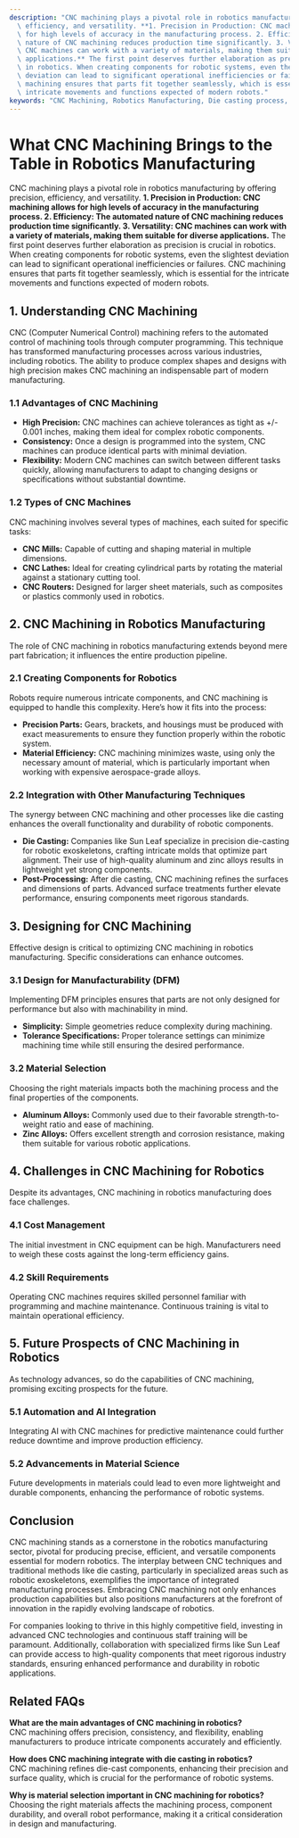 ```yaml
---
description: "CNC machining plays a pivotal role in robotics manufacturing by offering precision,\
  \ efficiency, and versatility. **1. Precision in Production: CNC machining allows\
  \ for high levels of accuracy in the manufacturing process. 2. Efficiency: The automated\
  \ nature of CNC machining reduces production time significantly. 3. Versatility:\
  \ CNC machines can work with a variety of materials, making them suitable for diverse\
  \ applications.** The first point deserves further elaboration as precision is crucial\
  \ in robotics. When creating components for robotic systems, even the slightest\
  \ deviation can lead to significant operational inefficiencies or failures. CNC\
  \ machining ensures that parts fit together seamlessly, which is essential for the\
  \ intricate movements and functions expected of modern robots."
keywords: "CNC Machining, Robotics Manufacturing, Die casting process, Die-cast aluminum"
---
```

# What CNC Machining Brings to the Table in Robotics Manufacturing

CNC machining plays a pivotal role in robotics manufacturing by offering precision, efficiency, and versatility. **1. Precision in Production: CNC machining allows for high levels of accuracy in the manufacturing process. 2. Efficiency: The automated nature of CNC machining reduces production time significantly. 3. Versatility: CNC machines can work with a variety of materials, making them suitable for diverse applications.** The first point deserves further elaboration as precision is crucial in robotics. When creating components for robotic systems, even the slightest deviation can lead to significant operational inefficiencies or failures. CNC machining ensures that parts fit together seamlessly, which is essential for the intricate movements and functions expected of modern robots.

## **1. Understanding CNC Machining**

CNC (Computer Numerical Control) machining refers to the automated control of machining tools through computer programming. This technique has transformed manufacturing processes across various industries, including robotics. The ability to produce complex shapes and designs with high precision makes CNC machining an indispensable part of modern manufacturing.

### **1.1 Advantages of CNC Machining**

- **High Precision:** CNC machines can achieve tolerances as tight as +/- 0.001 inches, making them ideal for complex robotic components.
- **Consistency:** Once a design is programmed into the system, CNC machines can produce identical parts with minimal deviation.
- **Flexibility:** Modern CNC machines can switch between different tasks quickly, allowing manufacturers to adapt to changing designs or specifications without substantial downtime.

### **1.2 Types of CNC Machines**

CNC machining involves several types of machines, each suited for specific tasks:

- **CNC Mills:** Capable of cutting and shaping material in multiple dimensions.
- **CNC Lathes:** Ideal for creating cylindrical parts by rotating the material against a stationary cutting tool.
- **CNC Routers:** Designed for larger sheet materials, such as composites or plastics commonly used in robotics.

## **2. CNC Machining in Robotics Manufacturing**

The role of CNC machining in robotics manufacturing extends beyond mere part fabrication; it influences the entire production pipeline.

### **2.1 Creating Components for Robotics**

Robots require numerous intricate components, and CNC machining is equipped to handle this complexity. Here’s how it fits into the process:

- **Precision Parts:** Gears, brackets, and housings must be produced with exact measurements to ensure they function properly within the robotic system.
- **Material Efficiency:** CNC machining minimizes waste, using only the necessary amount of material, which is particularly important when working with expensive aerospace-grade alloys.

### **2.2 Integration with Other Manufacturing Techniques**

The synergy between CNC machining and other processes like die casting enhances the overall functionality and durability of robotic components.

- **Die Casting:** Companies like Sun Leaf specialize in precision die-casting for robotic exoskeletons, crafting intricate molds that optimize part alignment. Their use of high-quality aluminum and zinc alloys results in lightweight yet strong components.
- **Post-Processing:** After die casting, CNC machining refines the surfaces and dimensions of parts. Advanced surface treatments further elevate performance, ensuring components meet rigorous standards.

## **3. Designing for CNC Machining**

Effective design is critical to optimizing CNC machining in robotics manufacturing. Specific considerations can enhance outcomes.

### **3.1 Design for Manufacturability (DFM)**

Implementing DFM principles ensures that parts are not only designed for performance but also with machinability in mind.

- **Simplicity:** Simple geometries reduce complexity during machining.
- **Tolerance Specifications:** Proper tolerance settings can minimize machining time while still ensuring the desired performance.

### **3.2 Material Selection**

Choosing the right materials impacts both the machining process and the final properties of the components.

- **Aluminum Alloys:** Commonly used due to their favorable strength-to-weight ratio and ease of machining.
- **Zinc Alloys:** Offers excellent strength and corrosion resistance, making them suitable for various robotic applications.

## **4. Challenges in CNC Machining for Robotics**

Despite its advantages, CNC machining in robotics manufacturing does face challenges.

### **4.1 Cost Management**

The initial investment in CNC equipment can be high. Manufacturers need to weigh these costs against the long-term efficiency gains.

### **4.2 Skill Requirements**

Operating CNC machines requires skilled personnel familiar with programming and machine maintenance. Continuous training is vital to maintain operational efficiency.

## **5. Future Prospects of CNC Machining in Robotics**

As technology advances, so do the capabilities of CNC machining, promising exciting prospects for the future.

### **5.1 Automation and AI Integration**

Integrating AI with CNC machines for predictive maintenance could further reduce downtime and improve production efficiency.

### **5.2 Advancements in Material Science**

Future developments in materials could lead to even more lightweight and durable components, enhancing the performance of robotic systems.

## **Conclusion**

CNC machining stands as a cornerstone in the robotics manufacturing sector, pivotal for producing precise, efficient, and versatile components essential for modern robotics. The interplay between CNC techniques and traditional methods like die casting, particularly in specialized areas such as robotic exoskeletons, exemplifies the importance of integrated manufacturing processes. Embracing CNC machining not only enhances production capabilities but also positions manufacturers at the forefront of innovation in the rapidly evolving landscape of robotics.

For companies looking to thrive in this highly competitive field, investing in advanced CNC technologies and continuous staff training will be paramount. Additionally, collaboration with specialized firms like Sun Leaf can provide access to high-quality components that meet rigorous industry standards, ensuring enhanced performance and durability in robotic applications.

## Related FAQs

**What are the main advantages of CNC machining in robotics?**  
CNC machining offers precision, consistency, and flexibility, enabling manufacturers to produce intricate components accurately and efficiently.

**How does CNC machining integrate with die casting in robotics?**  
CNC machining refines die-cast components, enhancing their precision and surface quality, which is crucial for the performance of robotic systems.

**Why is material selection important in CNC machining for robotics?**  
Choosing the right materials affects the machining process, component durability, and overall robot performance, making it a critical consideration in design and manufacturing.
